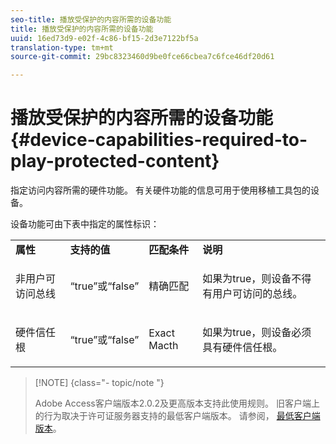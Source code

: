 ```yaml
---
seo-title: 播放受保护的内容所需的设备功能
title: 播放受保护的内容所需的设备功能
uuid: 16ed73d9-e02f-4c86-bf15-2d3e7122bf5a
translation-type: tm+mt
source-git-commit: 29bc8323460d9be0fce66cbea7c6fce46df20d61

---
```



# 播放受保护的内容所需的设备功能 {#device-capabilities-required-to-play-protected-content}

指定访问内容所需的硬件功能。 有关硬件功能的信息可用于使用移植工具包的设备。

设备功能可由下表中指定的属性标识：

<table id="table_v3n_fks_n4"> 
 <tbody> 
  <tr> 
   <td><b>属性</b> </td> 
   <td><b>支持的值</b> </td> 
   <td><b>匹配条件</b> </td> 
   <td><b>说明</b> </td> 
  </tr> 
  <tr> 
   <td colname="1" class="- topic/entry "> <p class="- topic/p ">非用户可访问总线 </p> </td> 
   <td colname="2" class="- topic/entry "> <p class="- topic/p ">“true”或“false” </p> </td> 
   <td colname="3" class="- topic/entry "> <p class="- topic/p ">精确匹配 </p> </td> 
   <td colname="4" class="- topic/entry "> <p class="- topic/p ">如果为true，则设备不得有用户可访问的总线。 </p> </td> 
  </tr> 
  <tr> 
   <td colname="1" class="- topic/entry "> <p class="- topic/p ">硬件信任根 </p> </td> 
   <td colname="2" class="- topic/entry "> <p class="- topic/p ">“true”或“false” </p> </td> 
   <td colname="3" class="- topic/entry "> <p class="- topic/p ">Exact Macth </p> </td> 
   <td colname="4" class="- topic/entry "> <p class="- topic/p ">如果为true，则设备必须具有硬件信任根。 </p> </td> 
  </tr> 
 </tbody> 
</table>

>[!NOTE] {class=&quot;- topic/note &quot;}
>
>Adobe Access客户端版本2.0.2及更高版本支持此使用规则。 旧客户端上的行为取决于许可证服务器支持的最低客户端版本。 请参阅， [最低客户端版本](../../../../aaxs-protecting-content/content-setting-up-the-sdk/content-setting-up-the-dev-env.md)。

